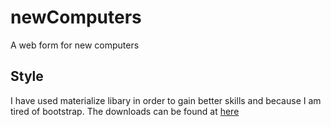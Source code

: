 # newComputers

A web form for new computers

## Style

I have used materialize libary in order to gain better skills and because I am tired of bootstrap. The downloads can be found at [here](http://materializecss.com/ )

